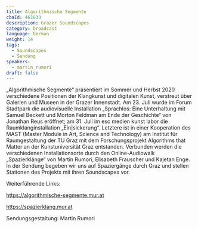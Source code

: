 ```yaml
---
title: Algorithmische Segmente
cbaId: 461633
description: Grazer Soundscapes
category: broadcast
language: German
weight: 14
tags:
  - Soundscapes
  - Sendung
speakers:
  - martin_rumori
draft: false
---
```

„Algorithmische Segmente“ präsentiert im Sommer und Herbst 2020 verschiedene Positionen der Klangkunst und digitalen Kunst, verstreut über Galerien und Museen in der Grazer Innenstadt.  Am 23. Juli wurde im Forum Stadtpark die audiovisuelle Installation „Sprachlos: Eine Unterhaltung mit Samuel Beckett und Morton Feldman am Ende der Geschichte“ von Jonathan Reus eröffnet; am 31. Juli im esc medien kunst labor die Raumklanginstallation „Ein|sickerung“. Letztere ist in einer Kooperation des MAST (Master Module in Art, Science and Technology) am Institut für Raumgestaltung der TU Graz mit dem Forschungsprojekt Algorithms that Matter an der Kunstuniversität Graz entstanden. Verbunden werden die verschiedenen Installationsorte durch den Online-Audiowalk „Spazierklänge“ von Martin Rumori, Elisabeth Frauscher und Kajetan Enge. In der Sendung begeben wir uns auf Spaziergänge durch Graz und stellen Stationen des Projekts mit ihren Soundscapes vor.

Weiterführende Links:

https://algorithmische-segmente.mur.at

https://spazierklang.mur.at
 
Sendungsgestaltung: Martin Rumori
